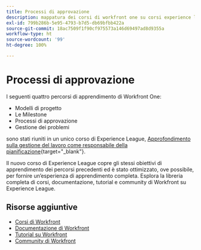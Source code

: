 ```yaml
---
title: Processi di approvazione
description: mappatura dei corsi di workfront one su corsi experience league
exl-id: 799b286b-5e95-4793-b7d5-db69bfbb422a
source-git-commit: 18ac7509f1f90cf975573a146d69497ad8d9355a
workflow-type: ht
source-wordcount: '99'
ht-degree: 100%

---
```


# Processi di approvazione

I seguenti quattro percorsi di apprendimento di Workfront One:

* Modelli di progetto
* Le Milestone
* Processi di approvazione
* Gestione dei problemi

sono stati riuniti in un unico corso di Experience League, [Approfondimento sulla gestione del lavoro come responsabile della pianificazione](https://experienceleague.adobe.com/?recommended=Workfront-U-1-2022.3.planners){target="_blank"}.

Il nuovo corso di Experience League copre gli stessi obiettivi di apprendimento dei percorsi precedenti ed è stato ottimizzato, ove possibile, per fornire un’esperienza di apprendimento completa.  Esplora la libreria completa di corsi, documentazione, tutorial e community di Workfront su Experience League.

## Risorse aggiuntive

* [Corsi di Workfront](https://experienceleague.adobe.com/?lang=it&amp;Solution=Workfront#courses)
* [Documentazione di Workfront](https://experienceleague.adobe.com/docs/workfront.html?lang=it)
* [Tutorial su Workfront](https://experienceleague.adobe.com/docs/workfront-learn/tutorials-workfront/home.html?lang=it)
* [Community di Workfront](https://experienceleaguecommunities.adobe.com/t5/workfront/ct-p/workfront)
